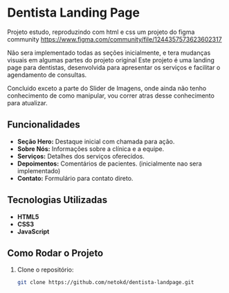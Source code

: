 # Dentista Landing Page
Projeto estudo, reproduzindo com html e css um projeto do figma community https://www.figma.com/community/file/1244357573623602317

Não sera implementado todas as seções inicialmente, e tera mudanças visuais em algumas partes do projeto original
Este projeto é uma landing page para dentistas, desenvolvida para apresentar os serviços e facilitar o agendamento de consultas.

Concluido exceto a parte do Slider de Imagens, onde ainda não tenho conhecimento de como manipular, vou correr atras desse conhecimento para atualizar.


## Funcionalidades

- **Seção Hero:** Destaque inicial com chamada para ação.
- **Sobre Nós:** Informações sobre a clínica e a equipe.
- **Serviços:** Detalhes dos serviços oferecidos.
- **Depoimentos:** Comentários de pacientes. (inicialmente nao sera implementado)
- **Contato:** Formulário para contato direto.

## Tecnologias Utilizadas

- **HTML5**
- **CSS3**
- **JavaScript**

## Como Rodar o Projeto

1. Clone o repositório:
   ```bash
   git clone https://github.com/netokd/dentista-landpage.git